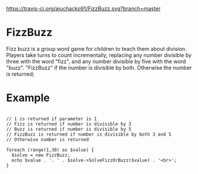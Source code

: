 https://travis-ci.org/ajuchacko91/FizzBuzz.svg?branch=master

# FizzBuzz
Fizz buzz is a group word game for children to teach them about division. Players take turns to count incrementally, replacing any number divisible by three with the word "fizz", and any number divisible by five with the word "buzz".
"FizzBuzz" if the number is divisible by both. Otherwise the number is returned;

# Example

```require 'FizzBuzz.php';

// 1 is returned if parameter is 1
// Fizz is returned if number is divisible by 3
// Buzz is returned if number is divisible by 5
// FizzBuzz is returned if number is divisible by both 3 and 5
// Otherwise number is returned

foreach (range(1,30) as $value) {
  $solve = new FizzBuzz;
  echo $value . '. ' . $solve->SolveFizzOrBuzz($value) . '<br>';
}
```
